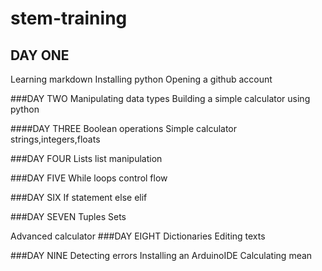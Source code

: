 # stem-training
## DAY ONE
 Learning markdown
Installing python
Opening a github account


###DAY TWO
Manipulating data types
Building a simple calculator using python


####DAY THREE
Boolean operations
Simple calculator
strings,integers,floats


###DAY FOUR
Lists
list manipulation


###DAY FIVE
While loops
control flow


###DAY SIX
If statement
else
elif


###DAY SEVEN
Tuples
Sets


Advanced calculator
###DAY EIGHT
Dictionaries
Editing texts


###DAY NINE
Detecting errors
Installing an ArduinoIDE
Calculating mean 
